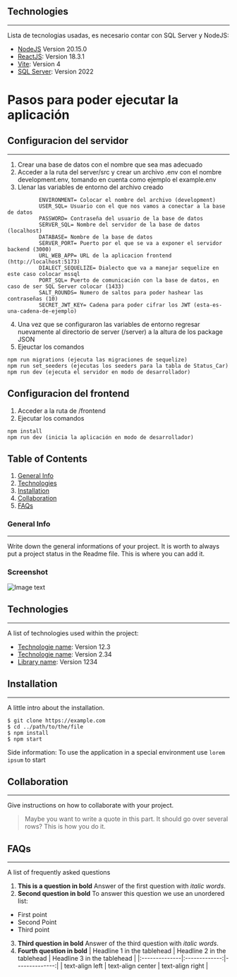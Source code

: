 ## Technologies
***
Lista de tecnologias usadas, es necesario contar con SQL Server y NodeJS:
* [NodeJS](https://nodejs.org/en/) Version 20.15.0 
* [ReactJS](https://es.react.dev/): Version 18.3.1
* [Vite](https://v4.vitejs.dev): Version 4
* [SQL Server](https://www.microsoft.com/es-mx/sql-server/sql-server-2022): Version 2022

# Pasos para poder ejecutar la aplicación 

## Configuracion del servidor
***
1. Crear una base de datos con el nombre que sea mas adecuado
2. Acceder a la ruta del server/src y crear un archivo .env con el nombre development.env, tomando en cuenta como ejemplo el example.env
3. Llenar las variables de entorno del archivo creado
```
          ENVIRONMENT= Colocar el nombre del archivo (development)
          USER_SQL= Usuario con el que nos vamos a conectar a la base de datos 
          PASSWORD= Contraseña del usuario de la base de datos
          SERVER_SQL= Nombre del servidor de la base de datos (localhost)
          DATABASE= Nombre de la base de datos
          SERVER_PORT= Puerto por el que se va a exponer el servidor backend (3000)
          URL_WEB_APP= URL de la aplicacion frontend (http://localhost:5173)
          DIALECT_SEQUELIZE= Dialecto que va a manejar sequelize en este caso colocar mssql
          PORT_SQL= Puerto de comunicación con la base de datos, en caso de ser SQL Server colocar (1433)
          SALT_ROUNDS= Numero de saltos para poder hashear las contraseñas (10)
          SECRET_JWT_KEY= Cadena para poder cifrar los JWT (esta-es-una-cadena-de-ejemplo)
```
4. Una vez que se configuraron las variables de entorno regresar nuevamente al directorio de server (/server) a la altura de los package JSON
5. Ejeuctar los comandos
```
npm run migrations (ejecuta las migraciones de sequelize)
npm run set_seeders (ejecutas los seeders para la tabla de Status_Car)
npm run dev (ejecuta el servidor en modo de desarrollador)
```

## Configuracion del frontend
1. Acceder a la ruta de /frontend
2. Ejecutar los comandos
```
npm install
npm run dev (inicia la aplicación en modo de desarrollador)
```


## Table of Contents
1. [General Info](#general-info)
2. [Technologies](#technologies)
3. [Installation](#installation)
4. [Collaboration](#collaboration)
5. [FAQs](#faqs)
### General Info
***
Write down the general informations of your project. It is worth to always put a project status in the Readme file. This is where you can add it. 
### Screenshot
![Image text](https://www.united-internet.de/fileadmin/user_upload/Brands/Downloads/Logo_IONOS_by.jpg)
## Technologies
***
A list of technologies used within the project:
* [Technologie name](https://example.com): Version 12.3 
* [Technologie name](https://example.com): Version 2.34
* [Library name](https://example.com): Version 1234
## Installation
***
A little intro about the installation. 
```
$ git clone https://example.com
$ cd ../path/to/the/file
$ npm install
$ npm start
```
Side information: To use the application in a special environment use ```lorem ipsum``` to start
## Collaboration
***
Give instructions on how to collaborate with your project.
> Maybe you want to write a quote in this part. 
> It should go over several rows?
> This is how you do it.
## FAQs
***
A list of frequently asked questions
1. **This is a question in bold**
Answer of the first question with _italic words_. 
2. __Second question in bold__ 
To answer this question we use an unordered list:
* First point
* Second Point
* Third point
3. **Third question in bold**
Answer of the third question with *italic words*.
4. **Fourth question in bold**
| Headline 1 in the tablehead | Headline 2 in the tablehead | Headline 3 in the tablehead |
|:--------------|:-------------:|--------------:|
| text-align left | text-align center | text-align right |

